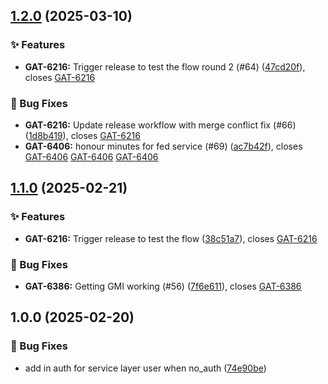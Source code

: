## [1.2.0](https://github.com/HDRUK/metadata-federation-service/compare/v1.1.0...v1.2.0) (2025-03-10)

### ✨ Features

* **GAT-6216:** Trigger release to test the flow round 2 (#64) ([47cd20f](https://github.com/HDRUK/metadata-federation-service/commit/47cd20f6070beb531d2002e73fae67ae4ba3eff0)), closes [GAT-6216](GAT-6216)

### 🐛 Bug Fixes

* **GAT-6216:** Update release workflow with merge conflict fix (#66) ([1d8b419](https://github.com/HDRUK/metadata-federation-service/commit/1d8b4192441edba28caddb2d17699a548450d593)), closes [GAT-6216](GAT-6216)
* **GAT-6406:** honour minutes for fed service (#69) ([ac7b42f](https://github.com/HDRUK/metadata-federation-service/commit/ac7b42f7029623315acd535205ec88df158669e3)), closes [GAT-6406](GAT-6406) [GAT-6406](GAT-6406) [GAT-6406](GAT-6406)

## [1.1.0](https://github.com/HDRUK/metadata-federation-service/compare/v1.0.0...v1.1.0) (2025-02-21)

### ✨ Features

* **GAT-6216:** Trigger release to test the flow ([38c51a7](https://github.com/HDRUK/metadata-federation-service/commit/38c51a7731ddbe22fa841e3b72f6156ca0b7bc0a)), closes [GAT-6216](GAT-6216)

### 🐛 Bug Fixes

* **GAT-6386:** Getting GMI working (#56) ([7f6e611](https://github.com/HDRUK/metadata-federation-service/commit/7f6e61121d4e8b2b5f7dc404b66e36cdf5cad44d)), closes [GAT-6386](GAT-6386)

## 1.0.0 (2025-02-20)

### 🐛 Bug Fixes

* add in auth for service layer user when no_auth ([74e90be](https://github.com/HDRUK/metadata-federation-service/commit/74e90bed692498e9ed6cf353795ea067eb4eea47))
